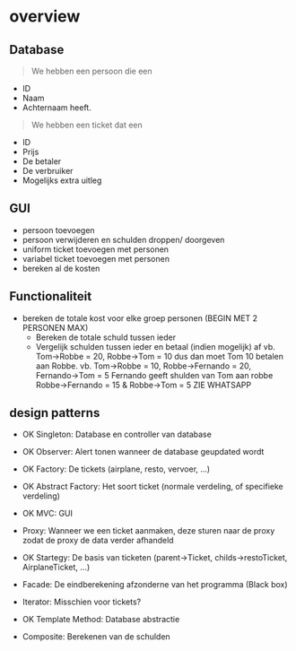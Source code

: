 # overview

## Database

> We hebben een persoon die een
* ID
* Naam
* Achternaam heeft.

> We hebben een ticket dat een
* ID
* Prijs
* De betaler
* De verbruiker
* Mogelijks extra uitleg

## GUI

* persoon toevoegen
* persoon verwijderen en schulden droppen/ doorgeven
* uniform ticket toevoegen met personen
* variabel ticket toevoegen met personen
* bereken al de kosten


## Functionaliteit

* bereken de totale kost voor elke groep personen (BEGIN MET 2 PERSONEN MAX)
	* Bereken de totale schuld tussen ieder
	* Vergelijk schulden tussen ieder en betaal (indien mogelijk) af
	vb. 	Tom->Robbe = 20, Robbe->Tom = 10 dus dan moet Tom 10 betalen aan Robbe.
	vb.	Tom->Robbe = 10, Robbe->Fernando = 20, Fernando->Tom = 5
		Fernando geeft shulden van Tom aan robbe
		Robbe->Fernando = 15 & Robbe->Tom = 5
	ZIE WHATSAPP


## design patterns
* OK Singleton:	Database en controller van database
* OK Observer:	Alert tonen wanneer de database geupdated wordt
* OK Factory:	De tickets (airplane, resto, vervoer, ...)
* OK Abstract Factory: Het soort ticket (normale verdeling, of specifieke verdeling)
* OK MVC:		GUI

* Proxy: Wanneer we een ticket aanmaken, deze sturen naar de proxy zodat de proxy de data verder afhandeld 
* OK Startegy:	De basis van ticketen (parent->Ticket, childs->restoTicket, AirplaneTicket, ...)
* Facade:	De eindberekening afzonderne van het programma (Black box)
* Iterator: 	Misschien voor tickets?
* OK Template Method:	Database abstractie
* Composite:	Berekenen van de schulden
